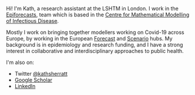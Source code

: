Hi! I'm Kath, a research assistant at the LSHTM in London. I work in the [Epiforecasts](https://epiforecasts.io/), team which is based in the [Centre for Mathematical Modelling of Infectious Disease](https://www.lshtm.ac.uk/research/centres/centre-mathematical-modelling-infectious-diseases). 

Mostly I work on bringing together modellers working on Covid-19 across Europe, by working in the European [Forecast](https://covid19forecasthub.eu/) and [Scenario](https://covid19scenariohub.eu/) hubs. My background is in epidemiology and research funding, and I have a strong interest in collaborative and interdisciplinary approaches to public health.

I'm also on:
- Twitter [@kathsherratt](https://twitter.com/kathsherratt)
- [Google Scholar](https://scholar.google.com/citations?user=sX3wiBAAAAAJ&hl=en)
- [LinkedIn](http://uk.linkedin.com/in/katharinesherratt/)
